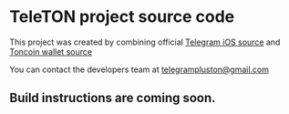 # TeleTON project source code

This project was created by combining official [Telegram iOS source](https://github.com/TelegramMessenger/Telegram-iOS) and [Toncoin wallet source](https://github.com/trm-dev/wallet-ios)

You can contact the developers team at telegrampluston@gmail.com

## Build instructions are coming soon.